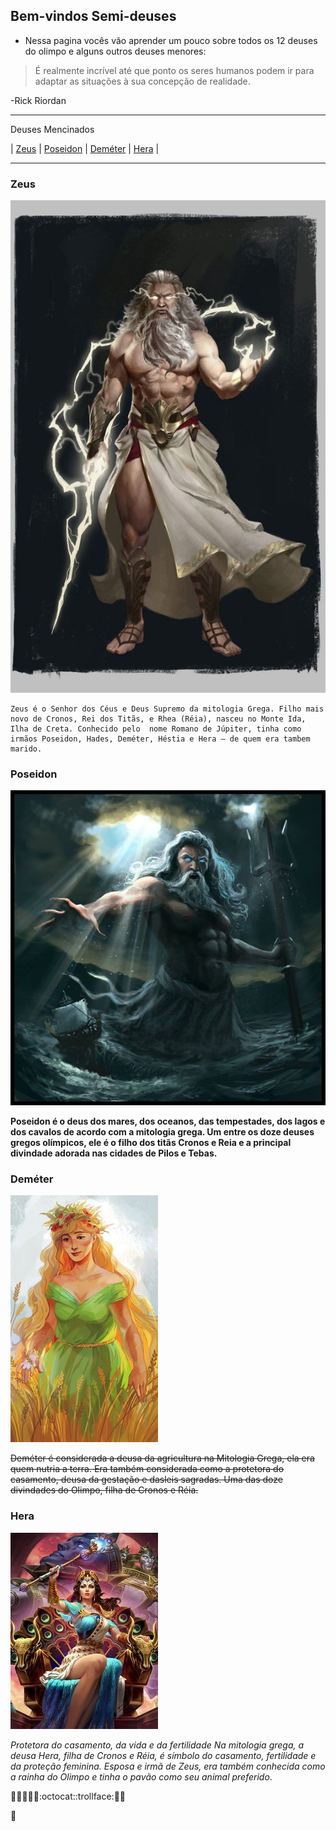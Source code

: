 ## Bem-vindos Semi-deuses

* Nessa pagina vocês vão aprender um pouco sobre todos os 12 deuses do olimpo e alguns outros deuses menores:


> É realmente incrível até que ponto os seres humanos podem ir para adaptar as situações à sua concepção de realidade.

-Rick Riordan 

*******
Deuses Mencinados 

 | [Zeus](#Zeus) | [Poseidon](#Poseidon) | [Deméter](#Deméter) | [Hera](#Hera) |

*******
<div id='Zeus'/> 

### Zeus 
![image](https://github.com/Tarsilaschereroliveira/12-Deuses-do-Olimpo/blob/main/zeus.jpg?raw=true)
   
    Zeus é o Senhor dos Céus e Deus Supremo da mitologia Grega. Filho mais novo de Cronos, Rei dos Titãs, e Rhea (Réia), nasceu no Monte Ida, Ilha de Creta. Conhecido pelo  nome Romano de Júpiter, tinha como irmãos Poseidon, Hades, Deméter, Héstia e Hera — de quem era tambem marido.

<div id='Poseidon'/> 

### Poseidon
![image](https://github.com/Tarsilaschereroliveira/12-Deuses-do-Olimpo/blob/main/poseidon.jpg?raw=true)

  **Poseidon é o deus dos mares, dos oceanos, das tempestades, dos lagos e dos cavalos de acordo com a mitologia grega. Um entre os doze deuses gregos olímpicos, ele é o filho 
dos titãs Cronos e Reia e a principal divindade adorada nas cidades de Pilos e Tebas.**

<div id='Deméter'/> 

### Deméter
![image](https://github.com/Tarsilaschereroliveira/12-Deuses-do-Olimpo/blob/main/dem%C3%A9ter.jpg?raw=true)

  ~~Deméter é considerada a deusa da agricultura na Mitologia Grega, ela era quem nutria a terra. Era também considerada como a protetora do casamento, deusa da gestação e 
dasleis sagradas. Uma das doze divindades do Olimpo, filha de Cronos e Réia.~~

<div id='Hera'/>

### Hera
![image](https://github.com/Tarsilaschereroliveira/12-Deuses-do-Olimpo/blob/main/hera.jpg?raw=true)

  *Protetora do casamento, da vida e da fertilidade
  Na mitologia grega, a deusa Hera, filha de Cronos e Réia, é símbolo do casamento, fertilidade e da proteção feminina. Esposa e irmã de Zeus, era também conhecida como a rainha 
do Olimpo e tinha o pavão como seu animal preferido*.


 :space_invader::crystal_ball::sparkler::milky_way::volcano::octocat::trollface::dancers::fire:

:sparkler:

